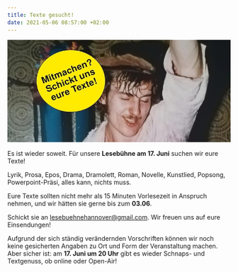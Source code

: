 ```yaml
---
title: Texte gesucht!
date: 2021-05-06 08:57:00 +02:00
---
```


![436cfe_63520669366542c49a7fa3c2c04c6c02_mv2.jpg](/uploads/436cfe_63520669366542c49a7fa3c2c04c6c02_mv2.jpg)

Es ist wieder soweit. Für unsere **Lesebühne am 17. Juni** suchen wir eure Texte!

Lyrik, Prosa, Epos, Drama, Dramolett, Roman, Novelle, Kunstlied, Popsong, Powerpoint-Präsi, alles kann, nichts muss.

Eure Texte sollten nicht mehr als 15 Minuten Vorlesezeit in Anspruch nehmen, und wir hätten sie gerne bis zum **03.06**.

Schickt sie an [lesebuehnehannover@gmail.com](mailto:lesebuehnehannover@gmail.com). Wir freuen uns auf eure Einsendungen!

Aufgrund der sich ständig verändernden Vorschriften können wir noch keine gesicherten Angaben zu Ort und Form der Veranstaltung machen. Aber sicher ist: am **17. Juni um 20 Uhr** gibt es wieder Schnaps- und Textgenuss, ob online oder Open-Air!